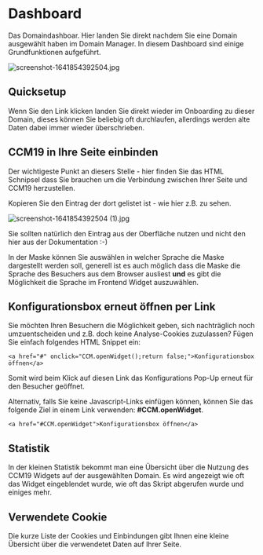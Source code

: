 # Dashboard

Das Domaindashboar. Hier landen Sie direkt nachdem Sie eine Domain ausgewählt haben im Domain Manager. In diesem Dashboard sind einige Grundfunktionen aufgeführt.

![screenshot-1641854392504.jpg](../../assets/screenshot-1641854392504.jpg)

## Quicksetup

Wenn Sie den Link klicken landen Sie direkt wieder im Onboarding zu dieser Domain, dieses können Sie beliebig oft durchlaufen, allerdings werden alte Daten dabei immer wieder überschrieben.

## CCM19 in Ihre Seite einbinden

Der wichtigeste Punkt an diesers Stelle - hier finden Sie das HTML Schnipsel dass Sie brauchen um die Verbindung zwischen Ihrer Seite und CCM19 herzustellen.

Kopieren Sie den Eintrag der dort gelistet ist - wie hier z.B. zu sehen.

![screenshot-1641854392504 (1).jpg](<../../assets/screenshot-1641854392504 (1).jpg>)

Sie sollten natürlich den Eintrag aus der Oberfläche nutzen und nicht den hier aus der Dokumentation :-)

In der Maske können Sie auswählen in welcher Sprache die Maske dargestellt werden soll, generell ist es auch möglich dass die Maske die Sprache des Besuchers aus dem Browser ausliest **und** es gibt die Möglichkeit die Sprache im Frontend Widget auszuwählen.

## Konfigurationsbox erneut öffnen per Link

Sie möchten Ihren Besuchern die Möglichkeit geben, sich nachträglich noch umzuentscheiden und z.B. doch keine Analyse-Cookies zuzulassen? Fügen Sie einfach folgendes HTML Snippet ein:

```
<a href="#" onclick="CCM.openWidget();return false;">Konfigurationsbox öffnen</a>
```

Somit wird beim Klick auf diesen Link das Konfigurations Pop-Up erneut für den Besucher geöffnet.

Alternativ, falls Sie keine Javascript-Links einfügen können, können Sie das folgende Ziel in einem Link verwenden: **#CCM.openWidget**.

```
<a href="#CCM.openWidget">Konfigurationsbox öffnen</a>
```

## Statistik

In der kleinen Statistik bekommt man eine Übersicht über die Nutzung des CCM19 Widgets auf der ausgewählten Domain. Es wird angezeigt wie oft das Widget eingeblendet wurde, wie oft das Skript abgerufen wurde und einiges mehr.

## Verwendete Cookie

Die kurze Liste der Cookies und Einbindungen gibt Ihnen eine kleine Übersicht über die verwendetet Daten auf Ihrer Seite.
